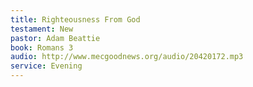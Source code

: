 ```yaml
---
title: Righteousness From God 
testament: New
pastor: Adam Beattie 
book: Romans 3
audio: http://www.mecgoodnews.org/audio/20420172.mp3
service: Evening
---
```

